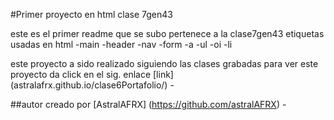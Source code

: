 #Primer proyecto en html clase 7gen43

este es el primer readme que se subo pertenece a la clase7gen43
etiquetas usadas en html
-main
-header
-nav
-form
-a
-ul
-oi
-li

este proyecto a sido realizado siguiendo las clases grabadas
para ver este proyecto da click en el sig. enlace [link] (astralafrx.github.io/clase6Portafolio/) -

##autor 
creado por  [AstralAFRX] (https://github.com/astralAFRX) - 